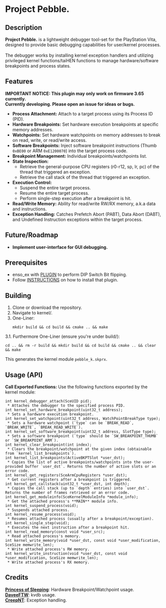 # Project Pebble.

## Description

**Project Pebble.** is a lightweight debugger tool-set for the PlayStation Vita, designed to provide basic debugging capabilities for user/kernel processes.\
\
The debugger works by installing kernel exception handlers and utilizing privileged kernel functions/taiHEN functions to manage hardware/software breakpoints and process states.

## Features
**IMPORTANT NOTICE: This plugin may only work on firmware 3.65 currently.\
Currently developing. Please open an issue for ideas or bugs.**
* **Process Attachment:** Attach to a target process using its Process ID (PID).
* **Hardware Breakpoints:** Set hardware execution breakpoints at specific memory addresses.
* **Watchpoints:** Set hardware watchpoints on memory addresses to break on read, write, or read/write access.
* **Software Breakpoints:** Inject software breakpoint instructions (Thumb `0xBE00` or ARM `0xE1200070`) into the target process code.
* **Breakpoint Management:** Individual breakpoints/watchpoints list.
* **State Inspection:**
    * Retrieve the general-purpose CPU registers (r0-r12, sp, lr, pc) of the thread that triggered an exception.
    * Retrieve the call stack of the thread that triggered an exception.
* **Execution Control:**
    * Suspend the entire target process.
    * Resume the entire target process.
    * Perform single-step execution after a breakpoint is hit.
* **Read/Write Memory:** Ability for read/write RW/RX memory, a.k.a data and instructions.
* **Exception Handling:** Catches Prefetch Abort (PABT), Data Abort (DABT), and Undefined Instruction exceptions within the target process.

## Future/Roadmap
* **Implement user-interface for GUI debugging.**

## Prerequisites

* enso_ex with [PLUGIN](https://github.com/Ishiharaerika/setdip/raw/refs/heads/main/bin/HWBKPTdip.skprx) to perform DIP Switch Bit flipping.
* Follow [INSTRUCTIONS](https://github.com/SKGleba/enso_ex?tab=readme-ov-file#synchronize-enso_ex-plugins) on how to install that plugin.

## Building

1.  Clone or download the repository.
2.  Navigate to kernel/.
3.  One-Liner:
    ```
    mkdir build && cd build && cmake .. && make
    ```
3.1. Furthermore One-Liner (ensure you're under build/):
   ```
   cd .. && rm -r build && mkdir build && cd build && cmake .. && clear && make
   ```

This generates the kernel module `pebble_k.skprx`.

## Usage (API)

**Call Exported Functions:** Use the following functions exported by the kernel module:

    int kernel_debugger_attach(SceUID pid);
     * Attaches the debugger to the specified process PID.
    int kernel_set_hardware_breakpoint(uint32_t address);
     * Sets a hardware execution breakpoint.
    int kernel_set_watchpoint(uint32_t address, WatchPointBreakType type);
     * Sets a hardware watchpoint (`type` can be `BREAK_READ`, `BREAK_WRITE`, `BREAK_READ_WRITE`).
    int kernel_set_software_breakpoint(uint32_t address, SlotType type);
     * Sets a software breakpoint (`type` should be `SW_BREAKPOINT_THUMB` or `SW_BREAKPOINT_ARM`).
    int kernel_clear_breakpoint(int index);
     * Clears the breakpoint/watchpoint at the given index (obtainable from `kernel_list_breakpoints`).
    int kernel_list_breakpoints(ActiveBKPTSlot *user_dst);
     * Copies the list of active breakpoints/watchpoints into the user-provided buffer `user_dst`. Returns the number of active slots or an error code.
    int kernel_get_registers(SceArmCpuRegisters *user_dst);
     * Get current registers after a breakpoint is triggered.
    int kernel_get_callstack(uint32_t *user_dst, int depth);
     * Copies the call stack (up to `depth` entries) into `user_dst`. Returns the number of frames retrieved or an error code.
    int kernel_get_moduleinfo(SceKernelModuleInfo *module_info);
     * Get the attached process's **MAIN** module info.
    int kernel_suspend_process(void);
     * Suspends attached process.
    int kernel_resume_process(void);
     * Resumes attached process (usually after a breakpoint/exception).
    int kernel_single_step(void);
     * Executes the next instruction after a breakpoint hit.
    int kernel_read_memory(const void *user_src);
     * Read attached process's memory.
    int kernel_write_memory(void *user_dst, const void *user_modification, SceSize memwrite_len);
     * Write attached process's RW memory.
    int kernel_write_instruction(void *user_dst, const void *user_modification, SceSize memwrite_len);
     * Write attached process's RX memory.

## Credits
[**Princess of Sleeping**](https://github.com/Princess-of-Sleeping): Hardware Breakpoint/Watchpoint usage.\
[**DaveeFTW**](https://github.com/DaveeFTW): kvdb usage.\
[**CreepNT**](https://github.com/CreepNT): Exception handling.

